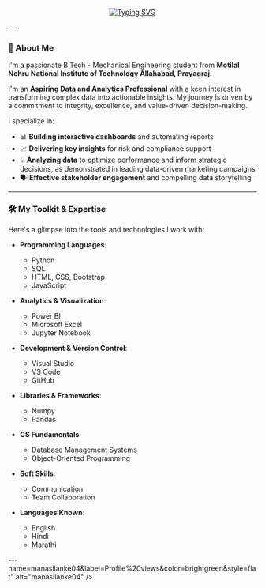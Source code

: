 <p align="center">
  <a href="https://github.com/manasilanke04">
    <img src="https://readme-typing-svg.demolab.com?font=IBM+Plex+Mono&duration=2500&pause=800&color=FFB4A2&background=000000&width=800&lines=Hi%2C+I'm+Manasi+Lanke;Aspiring+Business+Analyst+%7C+Data+Enthusiast;Power+BI+%7C+Excel+%7C+Python+%7C+SQL;Welcome+to+my+GitHub+Profile!" alt="Typing SVG" />
  </a>
</p>
---

### 👋 About Me

I'm a passionate B.Tech - Mechanical Engineering student from **Motilal Nehru National Institute of Technology Allahabad, Prayagraj**.

I'm an **Aspiring Data and Analytics Professional** with a keen interest in transforming complex data into actionable insights. My journey is driven by a commitment to integrity, excellence, and value-driven decision-making.

I specialize in:
* 📊 **Building interactive dashboards** and automating reports
* 📈 **Delivering key insights** for risk and compliance support
* 💡 **Analyzing data** to optimize performance and inform strategic decisions, as demonstrated in leading data-driven marketing campaigns
* 🗣️ **Effective stakeholder engagement** and compelling data storytelling

---

### 🛠️ My Toolkit & Expertise

Here's a glimpse into the tools and technologies I work with:

* **Programming Languages**:
    * Python
    * SQL
    * HTML, CSS, Bootstrap
    * JavaScript

* **Analytics & Visualization**:
    * Power BI
    * Microsoft Excel
    * Jupyter Notebook

* **Development & Version Control**:
    * Visual Studio
    * VS Code
    * GitHub

* **Libraries & Frameworks**:
    * Numpy
    * Pandas

* **CS Fundamentals**:
    * Database Management Systems
    * Object-Oriented Programming

* **Soft Skills**:
    * Communication
    * Team Collaboration

* **Languages Known**:
    * English
    * Hindi
    * Marathi

---name=manasilanke04&label=Profile%20views&color=brightgreen&style=flat" alt="manasilanke04" />
</p>
